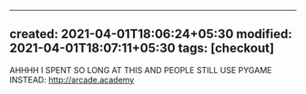 
---
created: 2021-04-01T18:06:24+05:30
modified: 2021-04-01T18:07:11+05:30
tags: [checkout]
---
 AHHHH I SPENT SO LONG AT THIS AND PEOPLE STILL USE PYGAME INSTEAD:
http://arcade.academy 
